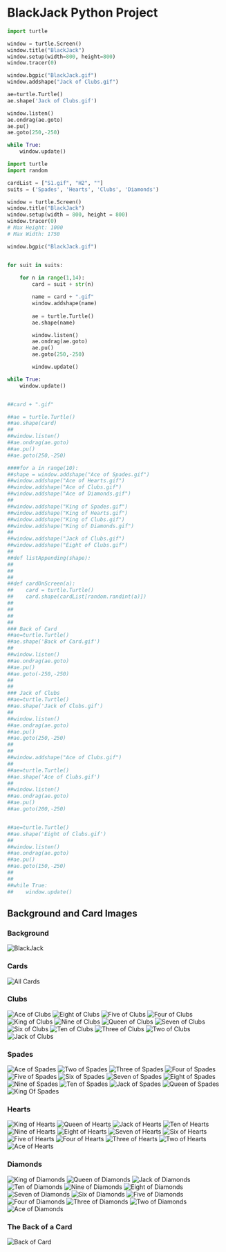 # BlackJack Python Project

```python
import turtle

window = turtle.Screen()
window.title("BlackJack")
window.setup(width=800, height=800)
window.tracer(0)

window.bgpic("BlackJack.gif")
window.addshape("Jack of Clubs.gif")

ae=turtle.Turtle()
ae.shape('Jack of Clubs.gif')

window.listen()
ae.ondrag(ae.goto)
ae.pu()
ae.goto(250,-250)

while True:
    window.update()
```

```python
import turtle
import random

cardList = ["S1.gif", "H2", ""]
suits = ('Spades', 'Hearts', 'Clubs', 'Diamonds')

window = turtle.Screen()
window.title("BlackJack")
window.setup(width = 800, height = 800)
window.tracer(0)
# Max Height: 1000
# Max Width: 1750

window.bgpic("BlackJack.gif")


for suit in suits:
    
    for n in range(1,14):
        card = suit + str(n)

        name = card + ".gif"
        window.addshape(name)
        
        ae = turtle.Turtle()
        ae.shape(name)

        window.listen()
        ae.ondrag(ae.goto)
        ae.pu()
        ae.goto(250,-250)

        window.update()

while True:
    window.update()


##card + ".gif"

##ae = turtle.Turtle()
##ae.shape(card)
##
##window.listen()
##ae.ondrag(ae.goto)
##ae.pu()
##ae.goto(250,-250)

####for a in range(10):
##shape = window.addshape("Ace of Spades.gif")
##window.addshape("Ace of Hearts.gif")
##window.addshape("Ace of Clubs.gif")
##window.addshape("Ace of Diamonds.gif")
##
##window.addshape("King of Spades.gif")
##window.addshape("King of Hearts.gif")
##window.addshape("King of Clubs.gif")
##window.addshape("King of Diamonds.gif")
##
##window.addshape("Jack of Clubs.gif")
##window.addshape("Eight of Clubs.gif")
##
##def listAppending(shape):
##
##
##
##def cardOnScreen(a):
##    card = turtle.Turtle()
##    card.shape(cardList[random.randint(a)])
##
##
##
##
### Back of Card
##ae=turtle.Turtle()
##ae.shape('Back of Card.gif')
##
##window.listen()
##ae.ondrag(ae.goto)
##ae.pu()
##ae.goto(-250,-250)
##
##
### Jack of Clubs
##ae=turtle.Turtle()
##ae.shape('Jack of Clubs.gif')
##
##window.listen()
##ae.ondrag(ae.goto)
##ae.pu()
##ae.goto(250,-250)
##
##
##window.addshape("Ace of Clubs.gif")
##
##ae=turtle.Turtle()
##ae.shape('Ace of Clubs.gif')
##
##window.listen()
##ae.ondrag(ae.goto)
##ae.pu()
##ae.goto(200,-250)


##ae=turtle.Turtle()
##ae.shape('Eight of Clubs.gif')
##
##window.listen()
##ae.ondrag(ae.goto)
##ae.pu()
##ae.goto(150,-250)
##
##
##while True:
##    window.update()
```
## Background and Card Images

### Background
![BlackJack](https://user-images.githubusercontent.com/90699946/145813149-70fc240d-a934-4a4b-9a73-a8370b42ef17.gif)

### Cards
![All Cards](https://user-images.githubusercontent.com/90699946/145810994-6806f77a-7d5b-4455-b2b8-e5d57945b75e.gif)

### Clubs
![Ace of Clubs](https://user-images.githubusercontent.com/90699946/145811128-c4d20a04-1347-4ac3-a473-bdc628bbe1a5.gif)
![Eight of Clubs](https://user-images.githubusercontent.com/90699946/145811166-781f02d6-45b1-45b2-b77b-1f90d6b1deb7.gif)
![Five of Clubs](https://user-images.githubusercontent.com/90699946/145812964-07b76c5e-fff1-4b82-877a-f92fc0f21072.gif)
![Four of Clubs](https://user-images.githubusercontent.com/90699946/145812974-c51e99db-acc1-40b3-943b-467562a9e11c.gif)
![King of Clubs](https://user-images.githubusercontent.com/90699946/145813004-7f3a9b02-35f8-4ef1-808d-89a036ff8a02.gif)
![Nine of Clubs](https://user-images.githubusercontent.com/90699946/145813018-2cee6388-d2c5-4d77-9964-cd206e8c6254.gif)
![Queen of Clubs](https://user-images.githubusercontent.com/90699946/145813033-0aaed16c-8ec5-447d-99e5-2e3670c40c8e.gif)
![Seven of Clubs](https://user-images.githubusercontent.com/90699946/145813043-31b02370-7d36-4068-a612-1a0aff5d049c.gif)
![Six of Clubs](https://user-images.githubusercontent.com/90699946/145813069-01ecc940-4727-41f7-9dc2-7a294405c9c9.gif)
![Ten of Clubs](https://user-images.githubusercontent.com/90699946/145813074-42c0551f-875a-49c6-b38d-d181aa3b1cfe.gif)
![Three of Clubs](https://user-images.githubusercontent.com/90699946/145813078-0944b786-e0a2-4533-9778-f51a33a91968.gif)
![Two of Clubs](https://user-images.githubusercontent.com/90699946/145813085-11a0fca6-19cf-47c9-8759-40910596d5d7.gif)
![Jack of Clubs](https://user-images.githubusercontent.com/90699946/145813158-46370eb7-5745-4f66-9bf4-5bb73713bf93.gif)

### Spades
![Ace of Spades](https://user-images.githubusercontent.com/90699946/146025728-ab4693fa-e077-4bd9-8aeb-197d9ef5d66c.gif)
![Two of Spades](https://user-images.githubusercontent.com/90699946/146025736-186e7196-25d8-40e5-895c-6b65c4beb0b6.gif)
![Three of Spades](https://user-images.githubusercontent.com/90699946/146025756-19fbf5ac-74d6-4574-9a3f-356bc09af4a1.gif)
![Four of Spades](https://user-images.githubusercontent.com/90699946/146025779-20485a37-d749-49df-bf6e-6ab480db7313.gif)
![Five of Spades](https://user-images.githubusercontent.com/90699946/146025787-b6f543a8-b0c3-459c-bef3-effb7408e3c7.gif)
![Six of Spades](https://user-images.githubusercontent.com/90699946/146025792-19772109-2d76-43ce-b2e0-845b75954026.gif)
![Seven of Spades](https://user-images.githubusercontent.com/90699946/146025803-a9f24dee-41fb-473f-880a-e284528c22bf.gif)
![Eight of Spades](https://user-images.githubusercontent.com/90699946/146025810-ac52a549-b3cd-4fb8-8f31-66882bff52c2.gif)
![Nine of Spades](https://user-images.githubusercontent.com/90699946/146025824-cd1ca92b-f0b2-4c65-b2cc-754d24b061e8.gif)
![Ten of Spades](https://user-images.githubusercontent.com/90699946/146025835-b0295f29-ff6a-49ee-9197-458270830ae1.gif)
![Jack of Spades](https://user-images.githubusercontent.com/90699946/146025852-4dcb7e17-ac56-4481-84cb-7905ec9b415e.gif)
![Queen of Spades](https://user-images.githubusercontent.com/90699946/146025867-1d90cd8e-7852-4250-af33-be82c8b4bb75.gif)
![King Of Spades](https://user-images.githubusercontent.com/90699946/146025873-ee63c3ce-9531-4031-bba3-8e9f80a62ccf.gif)

### Hearts
![King of Hearts](https://user-images.githubusercontent.com/90699946/146025968-ea955880-7253-490a-b0e9-0d7d1754859a.gif)
![Queen of Hearts](https://user-images.githubusercontent.com/90699946/146025973-67e0ebf2-b737-423a-aac5-bcdb01ef11de.gif)
![Jack of Hearts](https://user-images.githubusercontent.com/90699946/146025976-e771cdbf-fcdb-47d7-93c5-9feecd771bf5.gif)
![Ten of Hearts](https://user-images.githubusercontent.com/90699946/146025978-d151c34a-eff2-4d6d-8578-d8d9599b4154.gif)
![Nine of Hearts](https://user-images.githubusercontent.com/90699946/146025981-f0cd5208-38b8-4f6e-8269-5d2942b3df68.gif)
![Eight of Hearts](https://user-images.githubusercontent.com/90699946/146026550-3b1bdff0-c723-4c90-8608-dfc7dbcf6d14.gif)
![Seven of Hearts](https://user-images.githubusercontent.com/90699946/146025986-39ca2a41-52e4-40fc-a578-09d2d48871d2.gif)
![Six of Hearts](https://user-images.githubusercontent.com/90699946/146025987-de2dad95-3fd2-4e77-b678-8099b7595c5e.gif)
![Five of Hearts](https://user-images.githubusercontent.com/90699946/146025988-cc2382d9-3854-44c6-86d4-098bf2153161.gif)
![Four of Hearts](https://user-images.githubusercontent.com/90699946/146025991-b7ba6aba-2d70-4687-bc32-60c61905dfc4.gif)
![Three of Hearts](https://user-images.githubusercontent.com/90699946/146025992-c5228e81-e3b0-4a54-afc3-d44723b67a48.gif)
![Two of Hearts](https://user-images.githubusercontent.com/90699946/146025993-99eca57e-a7bc-407d-9dfd-568b3caaf2a7.gif)
![Ace of Hearts](https://user-images.githubusercontent.com/90699946/146025995-cd2b3239-7aa9-45b4-824c-97184e28a1f9.gif)

### Diamonds
![King of Diamonds](https://user-images.githubusercontent.com/90699946/146026108-b939e1bd-6a61-4e33-9001-0f2ee184bb1a.gif)
![Queen of Diamonds](https://user-images.githubusercontent.com/90699946/146026111-421cf7c2-44d6-4f37-8ac5-0d36bbfb84c5.gif)
![Jack of Diamonds](https://user-images.githubusercontent.com/90699946/146026112-14ae6c80-688f-4018-a53a-f8ff2c9daf91.gif)
![Ten of Diamonds](https://user-images.githubusercontent.com/90699946/146026113-d1079d0f-e468-4b25-8ea0-c7b146aeb5b7.gif)
![Nine of Diamonds](https://user-images.githubusercontent.com/90699946/146026114-7fefbb49-8e08-4355-ac7a-5ac9eecc902e.gif)
![Eight of Diamonds](https://user-images.githubusercontent.com/90699946/146026116-ff2eaf1b-e610-4f31-86aa-05e0783bf9a1.gif)
![Seven of Diamonds](https://user-images.githubusercontent.com/90699946/146026117-026fec00-7a69-4267-85e5-03fb377b0b01.gif)
![Six of Diamonds](https://user-images.githubusercontent.com/90699946/146026119-a6e63a18-c1bf-4008-aa13-9c240fa1ef5e.gif)
![Five of Diamonds](https://user-images.githubusercontent.com/90699946/146026120-9b2b1ac2-a289-4b8c-9b0d-161d7a31baca.gif)
![Four of Diamonds](https://user-images.githubusercontent.com/90699946/146026123-9f784563-ed5b-46a7-8288-96dcb72d954f.gif)
![Three of Diamonds](https://user-images.githubusercontent.com/90699946/146026126-de598122-70d2-49f3-a90c-f24dd21385a4.gif)
![Two of Diamonds](https://user-images.githubusercontent.com/90699946/146026127-50af6713-f947-47b5-9806-16d3bdbe0687.gif)
![Ace of Diamonds](https://user-images.githubusercontent.com/90699946/146026128-db1480fd-766b-4bdf-8d42-694f75eeb9fd.gif)





### The Back of a Card

![Back of Card](https://user-images.githubusercontent.com/90699946/149178525-064b5cf0-df7a-42d9-ad68-f61615e0f906.gif)
